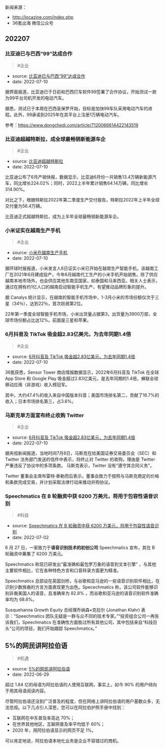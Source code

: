 
新闻来源：
* http://locazine.com/index.php
* 36氪出海 微信公众号

## 202207
### 比亚迪已与巴西“99”达成合作
> #企业

- source: [比亚迪已与巴西“99”达成合作](https://mp.weixin.qq.com/s/lObWE0UtdPVWwsL6I1EMKA)
- date: 2022-07-10

据界面报道，比亚迪已于日前和巴西打车软件99签署了合作协议，开始测试一款为99平台司机开发的电动汽车。

据悉，测试已于本周在巴西圣保罗开始，目标是加快99车队采用电动汽车的进程。此外，99承诺到2025年在其平台上注册1万辆电动汽车。

参考：https://www.dongchedi.com/article/7120066614422143519

### 比亚迪超越特斯拉，成全球最畅销新能源车企
> #企业

- source: [比亚迪超越特斯拉](https://mp.weixin.qq.com/s/AClNHTnpSCRmZUxZ2vR7Bw)
- date: 2022-07-10

比亚迪公布了6月产销快报，数据显示，比亚迪6月份一共销售13.4万辆新能源汽车，同比增长224.02%；同时，2022上半年累计销售64.14万辆，同比增长314.90%。

对比之下，根据特斯拉2022年第二季度生产交付报告，特斯拉2022年上半年全球交付量为56.4万辆。

比亚迪正式超越特斯拉，成为上半年全球最畅销新能源车企。


### 小米证实在越南生产手机
> #企业

- source: [小米在越南生产手机](https://mp.weixin.qq.com/s/AClNHTnpSCRmZUxZ2vR7Bw)
- date: 2022-07-10

据环球时报报道，小米发言人6日证实小米已开始在越南生产智能手机，该越南工厂在2021年6月建成投产，今年6月越南代工生产的小米手机开始销售。除了供应越南本地市场外，也会供应其他东南亚国家，如泰国和马来西亚。相关人士表示，通过在拥有约1亿人口的越南启动智能手机生产，有望推动品牌形象的提升。

据 Canalys 统计显示，在越南的智能手机市场中，1-3月小米的市场份额仅次于三星（34％），达到22％，首次跃居第2位。

22年第一季度全球智能手机市场，小米出货量占据第3，出货量为3900万部，全球市场份额占比达12%。前面是三星和苹果。

### 6月抖音及 TikTok 吸金超2.83亿美元，为去年同期1.4倍
> #企业

- source: [6月抖音及 TikTok 吸金超2.83亿美元，为去年同期1.4倍](https://mp.weixin.qq.com/s/AClNHTnpSCRmZUxZ2vR7Bw)
- date: 2022-07-10

36氪获悉，Sensor Tower 商店情报数据显示，2022年6月抖音及 TikTok 在全球 App Store 和 Google Play 吸金超过2.83亿美元，是去年同期的1.4倍，蝉联全球移动应用（非游戏）收入榜冠军。

其中，大约47.4%的收入来自中国版本抖音；美国市场排名第二，贡献了16.7%的收入；日本市场排名第三，占3.6%。

### 马斯克单方面宣布终止收购 Twitter
> #企业

- source: [6月抖音及 TikTok 吸金超2.83亿美元，为去年同期1.4倍](https://mp.weixin.qq.com/s/AClNHTnpSCRmZUxZ2vR7Bw)
- date: 2022-07-10

据央视新闻报道，当地时间7月8日，马斯克在给美国证券交易委员会（SEC）和 Twitter 法务部门发送的信件中表示，将终止对 Twitter 的收购，理由是 Twitter 严重违反了协议中的多项条款。
马斯克表示，Twitter 没有“遵守其合同义务”。

Twitter 董事会主席布雷特·泰勒而后表示，董事会致力于按照与马斯克商定的价格和条款完成交易，并计划采取法律行动来推动并购协议。


### Speechmatics 在 B 轮融资中获 6200 万美元，将用于包容性语音识别

> #科技

- source: [Speechmatics 在 B 轮融资中获 6200 万美元，将用于包容性语音识别](http://locazine.com/page.php?id=40)
- date: 2022-07-02

6 月 27 日，一家致力于**语音识别技术的初创公司** Speechmatics 宣布，其在 B 轮融资中筹集了 6200 万美元。

Speechmatics 称现已研发出“最准确和最包罗万象的语音到文本引擎” ，与其他主要软件相比，它在各种特色方言和口音转录方面更为精准。

Speechmatics 总部设在英国剑桥，与谷歌和亚马逊的一些语音识别软件相比，在识别少数族裔的方言方面表现更为出色。Specechmatics 称，该公司软件能够识别非裔美国人的语音，且准确率为 82.8% ，而谷歌和亚马逊的语音识别软件准确率均为 68.6%。

Susquehanna Growth Equity 总经理乔纳森•克拉尔 (Jonathan Klahr) 表示：“Speechmatics 团队无疑是一群与众不同的技术专家。”“投资组合公司一再告诉我们，Speechmatics 在准确性方面胜过所有其他公司，其中包括来自“科技巨头”公司的项目，我们开始跟踪 Speechmatics。”


## 5%的网民讲阿拉伯语
> #机遇

- source: [5%的网民讲阿拉伯语](http://locazine.com/page.php?id=33)
- date: 2022-06-29

超过 1.84 亿的母语为阿拉伯语的人使用互联网，事实上，如今 90% 的用户倾向于用其母语阅读内容。

尽管阿拉伯语还没到广泛普及的程度，但在网络上讲阿拉伯语的用户基数众多，无法忽视。以下几点引人深思，您可以在阿拉伯护照手册中找到：

- 互联网在中东普及率高达 70%；
- 在世界其他地区，互联网普及率平均低于 60%；
- 2020 年，用阿拉伯语显示的网页不足 1%。

可以肯定地说，阿拉伯语本地化业务是企业不容错过的商机。

